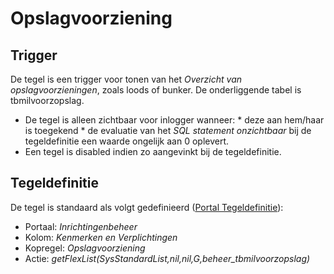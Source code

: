 # Opslagvoorziening

## Trigger

De tegel is een trigger voor tonen van het *Overzicht van opslagvoorzieningen*, zoals loods of bunker. De onderliggende tabel is tbmilvoorzopslag.

  *  De tegel is alleen zichtbaar voor inlogger wanneer: 
    * deze aan hem/haar is toegekend 
    * de evaluatie van het *SQL statement onzichtbaar* bij de tegeldefinitie een waarde ongelijk aan 0 oplevert. 
  * Een tegel is disabled indien zo aangevinkt bij de tegeldefinitie.

## Tegeldefinitie

De tegel is standaard als volgt gedefinieerd ([Portal Tegeldefinitie](/docs/instellen_inrichten/portaldefinitie/portal_tegel.md)):

  * Portaal: *Inrichtingenbeheer*
  * Kolom: *Kenmerken en Verplichtingen*
  * Kopregel: *Opslagvoorziening*
  * Actie: *getFlexList(SysStandardList,nil,nil,G,beheer_tbmilvoorzopslag)*

